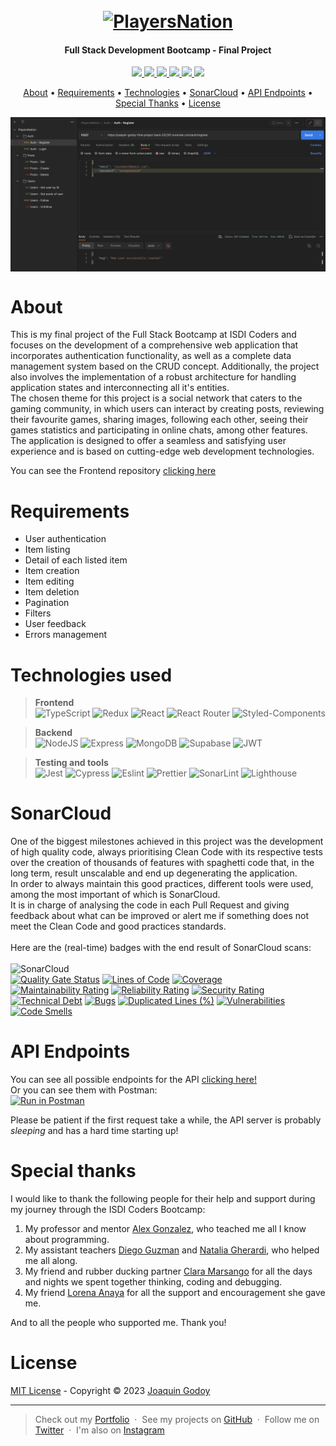 <h1 align="center">
  <br>
  <a href="https://joaquin-godoy-final-project-202301.netlify.app/"><img src="https://user-images.githubusercontent.com/62773100/228865537-223776f0-db14-4d58-9486-0b7674008fde.svg" alt="PlayersNation" width="400"></a>
</h1>
<h4 align="center">Full Stack Development Bootcamp - Final Project</h4>

<p align="center">
  <a href="mailto:joaquingodoy2407@gmail.com" target="_blank">
    <img src="https://img.shields.io/badge/Gmail-D14836?style=for-the-badge&logo=gmail&logoColor=white">
  </a>
  <a href="https://www.linkedin.com/in/joaquin--godoy/" target="_blank">
      <img src="https://img.shields.io/badge/linkedin-%230077B5.svg?style=for-the-badge&logo=linkedin&logoColor=white">
  </a>
  <a href="https://discordapp.com/users/454876339330088991" target="_blank">
    <img src="https://img.shields.io/badge/Discord-5865F2?style=for-the-badge&logo=discord&logoColor=white">
  </a>
  <a href="https://joaquingodoy.com" target="_blank">
    <img src="https://img.shields.io/badge/Portfolio-%23000000.svg?style=for-the-badge&logo=firefox&logoColor=#FF7139">
  </a>
  <a href="https://twitter.com/JoaccoDev" target="_blank">
    <img src="https://img.shields.io/badge/Twitter-1DA1F2?style=for-the-badge&logo=twitter&logoColor=white">
  </a>
  <a href="https://instagram.com/joaccogodoy99" target="_blank">
    <img src="https://img.shields.io/badge/Instagram-E4405F?style=for-the-badge&logo=instagram&logoColor=white">
  </a>
</p>

<p align="center">
  <a href="#about">About</a> •
  <a href="#requirements">Requirements</a> •
  <a href="#technologies-used">Technologies</a> •
  <a href="#sonarcloud">SonarCloud</a> •
  <a href="#api-endpoints">API Endpoints</a> •
  <a href="#special-thanks">Special Thanks</a> •
  <a href="#license">License</a>
</p>

<img align="center" src="/assets/img/demo.png">

# About

This is my final project of the Full Stack Bootcamp at ISDI Coders and focuses on the development of a comprehensive web application that incorporates authentication functionality, as well as a complete data management system based on the CRUD concept. Additionally, the project also involves the implementation of a robust architecture for handling application states and interconnecting all it's entities.<br>
The chosen theme for this project is a social network that caters to the gaming community, in which users can interact by creating posts, reviewing their favourite games, sharing images, following each other, seeing their games statistics and participating in online chats, among other features. The application is designed to offer a seamless and satisfying user experience and is based on cutting-edge web development technologies.

You can see the Frontend repository [clicking here](https://github.com/JoaccoG/players-nation-frontend)

# Requirements

- User authentication
- Item listing
- Detail of each listed item
- Item creation
- Item editing
- Item deletion
- Pagination
- Filters
- User feedback
- Errors management

# Technologies used

> **Frontend** <br> ![TypeScript](https://img.shields.io/badge/TypeScript-007ACC?style=for-the-badge&logo=typescript&logoColor=white) ![Redux](https://img.shields.io/badge/Redux-593D88?style=for-the-badge&logo=redux&logoColor=white) ![React](https://img.shields.io/badge/React-20232A?style=for-the-badge&logo=react&logoColor=61DAFB) ![React Router](https://img.shields.io/badge/React_Router-CA4245?style=for-the-badge&logo=react-router&logoColor=white) ![Styled-Components](https://img.shields.io/badge/styled--components-DB7093?style=for-the-badge&logo=styled-components&logoColor=white)

> **Backend** <br> ![NodeJS](https://img.shields.io/badge/Node.js-339933?style=for-the-badge&logo=nodedotjs&logoColor=white) ![Express](https://img.shields.io/badge/Express.js-000000?style=for-the-badge&logo=express&logoColor=white) ![MongoDB](https://img.shields.io/badge/MongoDB-4EA94B?style=for-the-badge&logo=mongodb&logoColor=white) ![Supabase](https://img.shields.io/badge/Supabase-181818?style=for-the-badge&logo=supabase&logoColor=white) ![JWT](https://img.shields.io/badge/JWT-000000?style=for-the-badge&logo=JSON%20web%20tokens&logoColor=white)

> **Testing and tools** <br> ![Jest](https://img.shields.io/badge/Jest-C21325?style=for-the-badge&logo=jest&logoColor=white) ![Cypress](https://img.shields.io/badge/Cypress-17202C?style=for-the-badge&logo=cypress&logoColor=white) ![Eslint](https://img.shields.io/badge/eslint-3A33D1?style=for-the-badge&logo=eslint&logoColor=white) ![Prettier](https://img.shields.io/badge/prettier-1A2C34?style=for-the-badge&logo=prettier&logoColor=F7BA3E) ![SonarLint](https://img.shields.io/badge/SonarLint-CB2029?style=for-the-badge&logo=sonarlint&logoColor=white) ![Lighthouse](https://img.shields.io/badge/Lighthouse-F44B21?style=for-the-badge&logo=Lighthouse&logoColor=white)

# SonarCloud

One of the biggest milestones achieved in this project was the development of high quality code, always prioritising Clean Code with its respective tests over the creation of thousands of features with spaghetti code that, in the long term, result unscalable and end up degenerating the application.<br>
In order to always maintain this good practices, different tools were used, among the most important of which is SonarCloud.<br>
It is in charge of analysing the code in each Pull Request and giving feedback about what can be improved or alert me if something does not meet the Clean Code and good practices standards.<br><br>
Here are the (real-time) badges with the end result of SonarCloud scans:<br><br>
![SonarCloud](https://img.shields.io/badge/Sonar%20cloud-F3702A?style=for-the-badge&logo=sonarcloud&logoColor=white)<br>
[![Quality Gate Status](https://sonarcloud.io/api/project_badges/measure?project=JoaccoG_players-nation-backend&metric=alert_status)](https://sonarcloud.io/summary/new_code?id=JoaccoG_players-nation-backend)
[![Lines of Code](https://sonarcloud.io/api/project_badges/measure?project=JoaccoG_players-nation-backend&metric=ncloc)](https://sonarcloud.io/summary/new_code?id=JoaccoG_players-nation-backend)
[![Coverage](https://sonarcloud.io/api/project_badges/measure?project=JoaccoG_players-nation-backend&metric=coverage)](https://sonarcloud.io/summary/new_code?id=JoaccoG_players-nation-backend)<br>
[![Maintainability Rating](https://sonarcloud.io/api/project_badges/measure?project=JoaccoG_players-nation-backend&metric=sqale_rating)](https://sonarcloud.io/summary/new_code?id=JoaccoG_players-nation-backend)
[![Reliability Rating](https://sonarcloud.io/api/project_badges/measure?project=JoaccoG_players-nation-backend&metric=reliability_rating)](https://sonarcloud.io/summary/new_code?id=JoaccoG_players-nation-backend)
[![Security Rating](https://sonarcloud.io/api/project_badges/measure?project=JoaccoG_players-nation-backend&metric=security_rating)](https://sonarcloud.io/summary/new_code?id=JoaccoG_players-nation-backend)<br>
[![Technical Debt](https://sonarcloud.io/api/project_badges/measure?project=JoaccoG_players-nation-backend&metric=sqale_index)](https://sonarcloud.io/summary/new_code?id=JoaccoG_players-nation-backend)
[![Bugs](https://sonarcloud.io/api/project_badges/measure?project=JoaccoG_players-nation-backend&metric=bugs)](https://sonarcloud.io/summary/new_code?id=JoaccoG_players-nation-backend)
[![Duplicated Lines (%)](https://sonarcloud.io/api/project_badges/measure?project=JoaccoG_players-nation-backend&metric=duplicated_lines_density)](https://sonarcloud.io/summary/new_code?id=JoaccoG_players-nation-backend)
[![Vulnerabilities](https://sonarcloud.io/api/project_badges/measure?project=JoaccoG_players-nation-backend&metric=vulnerabilities)](https://sonarcloud.io/summary/new_code?id=JoaccoG_players-nation-backend)
[![Code Smells](https://sonarcloud.io/api/project_badges/measure?project=JoaccoG_players-nation-backend&metric=code_smells)](https://sonarcloud.io/summary/new_code?id=JoaccoG_players-nation-backend)

# API Endpoints

You can see all possible endpoints for the API <a href="/endpoints.json" target="_blank">clicking here!</a><br>
Or you can see them with Postman:<br>
[![Run in Postman](https://run.pstmn.io/button.svg)](https://app.getpostman.com/run-collection/25665719-456e8474-1b2b-43e6-9209-b30bc7049ed1?action=collection%2Ffork&collection-url=entityId%3D25665719-456e8474-1b2b-43e6-9209-b30bc7049ed1%26entityType%3Dcollection%26workspaceId%3D35587c70-3194-44f9-bc98-b4bdd4b6f983)

Please be patient if the first request take a while, the API server is probably _sleeping_ and has a hard time starting up!

# Special thanks

I would like to thank the following people for their help and support during my journey through the ISDI Coders Bootcamp:

1. My professor and mentor [Alex Gonzalez](https://github.com/agonsant), who teached me all I know about programming.
2. My assistant teachers [Diego Guzman](https://github.com/TheGuzman) and [Natalia Gherardi](https://github.com/natigherardi), who helped me all along.
3. My friend and rubber ducking partner [Clara Marsango](https://github.com/claramarsango) for all the days and nights we spent together thinking, coding and debugging.
4. My friend [Lorena Anaya](https://github.com/LorenaAnayaDiaz) for all the support and encouragement she gave me.

And to all the people who supported me. Thank you!

# License

[MIT License](/LICENSE) - Copyright © 2023 [Joaquin Godoy](https://www.joaquingodoy.com)

---

> Check out my [Portfolio](https://www.joaquingodoy.com) &nbsp;&middot;&nbsp;
> See my projects on [GitHub](https://github.com/joaccog) &nbsp;&middot;&nbsp;
> Follow me on [Twitter](https://twitter.com/joaccodev) &nbsp;&middot;&nbsp;
> I'm also on [Instagram](https://instagram.com/joaccog99)

